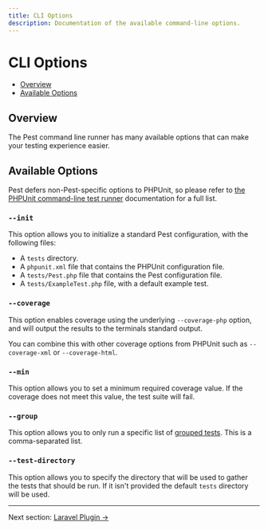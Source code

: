 ```yaml
---
title: CLI Options
description: Documentation of the available command-line options.
---
```


# CLI Options

- [Overview](#overview)
- [Available Options](#available-options)

<a name="overview"></a>
## Overview

The Pest command line runner has many available options that can make your testing experience easier.

<a name="available-options"></a>
## Available Options

Pest defers non-Pest-specific options to PHPUnit, so please refer to [the PHPUnit command-line test runner](https://phpunit.readthedocs.io/en/latest/textui.html#command-line-options) documentation for a full list.

### `--init`

This option allows you to initialize a standard Pest configuration, with the following files:

- A `tests` directory.
- A `phpunit.xml` file that contains the PHPUnit configuration file.
- A `tests/Pest.php` file that contains the Pest configuration file.
- A `tests/ExampleTest.php` file, with a default example test.

### `--coverage`

This option enables coverage using the underlying `--coverage-php` option, and will output the results to the terminals standard output.

You can combine this with other coverage options from PHPUnit such as `--coverage-xml` or `--coverage-html`.

### `--min`

This option allows you to set a minimum required coverage value. If the coverage does not meet this value, the test suite will fail.

### `--group`

This option allows you to only run a specific list of [grouped tests](/docs/groups). This is a comma-separated list.

### `--test-directory`

This option allows you to specify the directory that will be used to gather the tests that should be run. If it isn't provided the default `tests` directory will be used.

---

Next section: [Laravel Plugin →](/docs/plugins/laravel)
